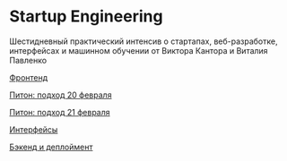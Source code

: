 Startup Engineering
===================

Шестидневный практический интенсив о стартапах, веб-разработке, интерфейсах и машинном обучении от Виктора Кантора и Виталия Павленко

[Фронтенд](frontend)

[Питон: подход 20 февраля](python)

[Питон: подход 21 февраля](python-bis)

[Интерфейсы](https://sites.google.com/site/interfacesintensive/)

[Бэкенд и деплоймент](backend)
